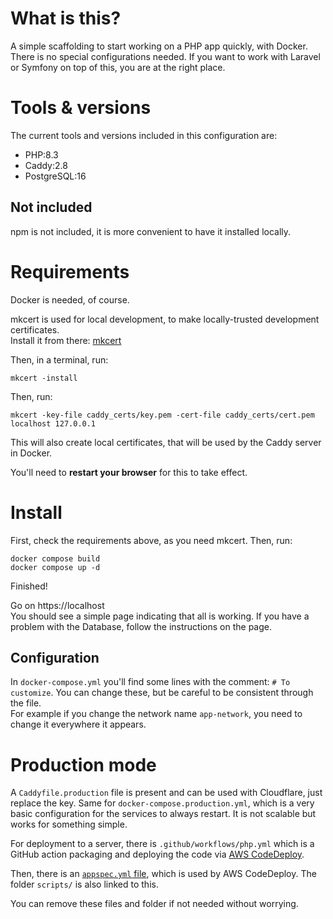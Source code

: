# What is this?
A simple scaffolding to start working on a PHP app quickly, with Docker.  
There is no special configurations needed.
If you want to work with Laravel or Symfony on top of this, you are at the right place.

# Tools & versions
The current tools and versions included in this configuration are:

- PHP:8.3
- Caddy:2.8
- PostgreSQL:16

## Not included
npm is not included, it is more convenient to have it installed locally.

# Requirements
Docker is needed, of course.

mkcert is used for local development, to make locally-trusted development certificates.  
Install it from there: [mkcert](https://github.com/FiloSottile/mkcert)

Then, in a terminal, run:
```
mkcert -install
```

Then, run:
```
mkcert -key-file caddy_certs/key.pem -cert-file caddy_certs/cert.pem localhost 127.0.0.1
```
This will also create local certificates, that will be used by the Caddy server in Docker.

You'll need to **restart your browser** for this to take effect.

# Install

First, check the requirements above, as you need mkcert.
Then, run:
```
docker compose build
docker compose up -d
```

Finished!  

Go on https://localhost  
You should see a simple page indicating that all is working.
If you have a problem with the Database, follow the instructions on the page.

## Configuration

In `docker-compose.yml` you'll find some lines with the comment: `# To customize`. You can change these, but be careful to be consistent through the file.  
For example if you change the network name `app-network`, you need to change it everywhere it appears.

# Production mode

A `Caddyfile.production` file is present and can be used with Cloudflare, just replace the key.
Same for `docker-compose.production.yml`, which is a very basic configuration for the services to always restart.
It is not scalable but works for something simple.

For deployment to a server, there is `.github/workflows/php.yml` which is a GitHub action packaging and deploying the code via [AWS CodeDeploy](https://docs.aws.amazon.com/codedeploy/latest/userguide/welcome.html).

Then, there is an [`appspec.yml` file](https://docs.aws.amazon.com/codedeploy/latest/userguide/reference-appspec-file.html), which is used by AWS CodeDeploy.
The folder `scripts/` is also linked to this.

You can remove these files and folder if not needed without worrying.
